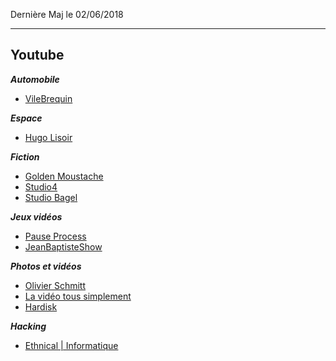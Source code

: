 Dernière Maj le 02/06/2018

---------------------------------------------------------------------------------------------------------

## Youtube

__*Automobile*__
- [VileBrequin](https://www.youtube.com/channel/UCC9mlCpyisiIpp9YA9xV-QA)

__*Espace*__
- [Hugo Lisoir](https://www.youtube.com/channel/UCDC6DBi0kRp6Jk21xqfvFLA)

__*Fiction*__
- [Golden Moustache](https://www.youtube.com/user/GoldenMoustacheVideo)
- [Studio4](https://www.youtube.com/channel/UC-1c7ebjoZoh1yTM6qL3R7g)
- [Studio Bagel](https://www.youtube.com/user/StudioBagel)

__*Jeux vidéos*__
- [Pause Process](https://www.youtube.com/channel/UC0JUkXAVVA4qWH1BQRs5N3A)
- [JeanBaptisteShow](https://www.youtube.com/channel/UCwN_MU6-sDwOMArIlYIsKXA)

__*Photos et vidéos*__
- [Olivier Schmitt](https://www.youtube.com/channel/UCqC_p9Kw9pnvLvzr701beSg)
- [La vidéo tous simplement](https://www.youtube.com/channel/UC3qG9j4cEP_9atRd0fL45Iw)
- [Hardisk](https://www.youtube.com/user/Hardiskblog)

__*Hacking*__
- [Ethnical | Informatique](https://www.youtube.com/user/EthnicalNightamre/videos)
